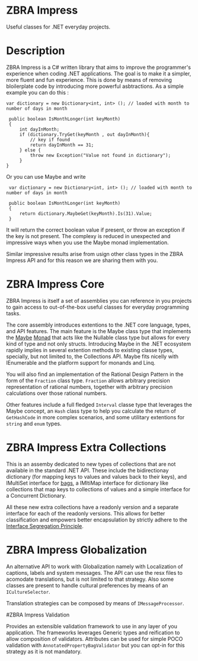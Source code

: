 # ZBRA Impress
Useful classes for .NET everyday projects.

# Description
ZBRA Impress is a C# written library that aims to improve the programmer's experience when coding .NET applications.
The goal is to make it a simpler, more fluent and fun experience. This is done by means of removing bloilerplate code by introducing more powerful asbtractions.
As a simple example you can do this :

	var dictionary = new Dictionary<int, int> (); // loaded with month to number of days in month
 
	 public boolean IsMonthLonger(int keyMonth) 
	 {
		 int dayInMonth; 
		 if (dictionary.TryGet(keyMonth , out dayInMonth){
			 // key if found
			 return dayInMonth == 31;
		 } else {
			 throw new Exception("Value not found in dictionary");
		 }
	}



Or you can use Maybe and write


	 var dictionary = new Dictionary<int, int> (); // loaded with month to number of days in month
	 
	 public boolean IsMonthLonger(int keyMonth) 
	 {
		 return dictionary.MaybeGet(keyMonth).Is(31).Value;
	 }


It will return the correct boolean value if present, or throw an exception if the key is not present.
The complexy is reduced in unexpected and impressive ways when you use the Maybe monad implementation.

Similar impressive results arise from usign other class types in the ZBRA Impress API and for this reason we are sharing them with you.

# ZBRA Impress Core

ZBRA Impress is itself a set of assemblies you can reference in you projects to gain access to out-of-the-box useful classes for everyday programming tasks.

The core assembly introduces extentions to the .NET core language, types, and API features. The main feature is the Maybe class type that implements 
the [Maybe](http://zbra.com.br/2013/11/13/monads-em-csharp/) [Monad](http://en.wikipedia.org/wiki/Monad_%28functional_programming%29)
that acts like the Nullable class type but allows for every kind of type and not only structs. Introducing Maybe in the .NET ecosystem rapidly implies in several extention methods
to existing classe types, specially, but not limited to, the Collections API. Maybe fits nicelly with IEnumerable and the platform support for monands and Linq.

You will also find an implementation of the Rational Design Pattern in the form of the ```Fraction``` class type. ```Fraction``` allows arbitrary precision representation 
of rational numbers, together with arbitrary precision calculations over those rational numbers.

Other features include a full fledged ```Interval``` classe type that leverages the Maybe concept, an ```Hash``` class type to help you calculate the return 
of ```GetHashCode``` in more complex scenarios, and some utilitary extentions for ```string``` and ```enum``` types.

# ZBRA Impress Extra Collections

This is an assemby dedicated to new types of collections that are not available in the standard .NET API. These include the bidirectionay dictionary (for mapping keys to values and values back to their keys),
and IMultiSet interface for [bags](http://en.wikipedia.org/wiki/Multiset), a IMltiMap interface for dictionary like collections that map keys to collections of values and a simple interface for a Concurrent Dictionary.

All these new extra collections have a readonly version and a separate interface for each of the readonly versions. This allows for better classification and empowers better encapsulation by 
strictly adhere to the [Interface Segregation Principle](http://en.wikipedia.org/wiki/Interface_segregation_principle).

# ZBRA Impress Globalization

An alternative API to work with Globalization namely with Localization of captions, labels and system messages. The API can use the resx files to acomodate translations, but is not limited to that strategy.
Also some classes are present to handle cultural preferences by means of an ```ICultureSelector```.

Translation strategies can be composed by means of ```IMessageProcessor```.

#ZBRA Impress Validation

Provides an extensible validation framework to use in any layer of you application. The frameworks leverages Generic types and reification to allow composition of validators. 
Attributes can be used for simple POCO validation with ```AnnotatedPropertyBagValidator``` but you can opt-in for this strategy as it is not mandatory.
